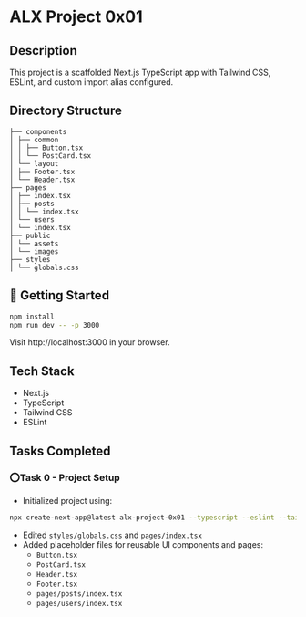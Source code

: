 # ALX Project 0x01

## Description

This project is a scaffolded Next.js TypeScript app with Tailwind CSS, ESLint, and custom import alias configured.

## Directory Structure

```plaintext
├── components
│ ├── common
│ │ ├── Button.tsx
│ │ └── PostCard.tsx
│ └── layout
│ ├── Footer.tsx
│ └── Header.tsx
├── pages
│ ├── index.tsx
│ ├── posts
│ │ └── index.tsx
│ └── users
│ └── index.tsx
├── public
│ └── assets
│ └── images
├── styles
│ └── globals.css
```

## 🚀 Getting Started

```bash
npm install
npm run dev -- -p 3000
```

Visit http://localhost:3000 in your browser.

## Tech Stack

- Next.js
- TypeScript
- Tailwind CSS
- ESLint

## Tasks Completed

### ⭕Task 0 - Project Setup

- Initialized project using:

```bash
npx create-next-app@latest alx-project-0x01 --typescript --eslint --tailwind --import-alias "@/*"
```

- Edited `styles/globals.css` and `pages/index.tsx`
- Added placeholder files for reusable UI components and pages:
  - `Button.tsx`
  - `PostCard.tsx`
  - `Header.tsx`
  - `Footer.tsx`
  - `pages/posts/index.tsx`
  - `pages/users/index.tsx`
